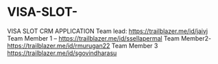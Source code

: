 # VISA-SLOT-
VISA SLOT CRM APPLICATION
Team lead: https://trailblazer.me/id/jaivj
Team Member 1 – https://trailblazer.me/id/ssellapermal
Team Member2- https://trailblazer.me/id/rmurugan22
Team Member 3 https://trailblazer.me/id/sgovindharasu
